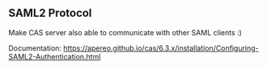 ## SAML2 Protocol

Make CAS server also able to communicate with other SAML clients :)

Documentation: https://apereo.github.io/cas/6.3.x/installation/Configuring-SAML2-Authentication.html